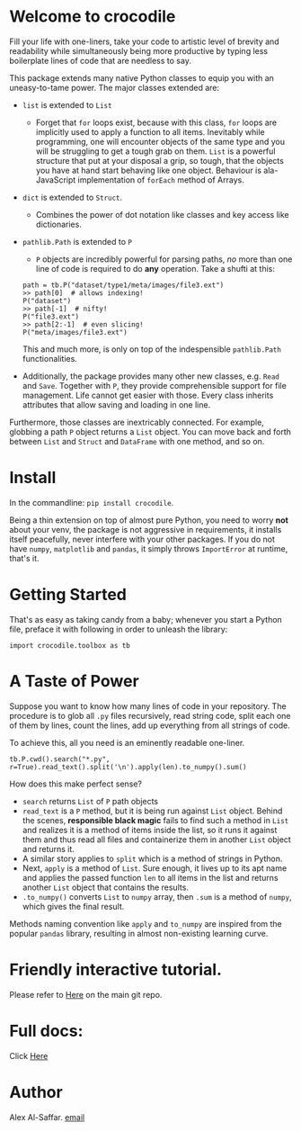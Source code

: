 
# Welcome to crocodile

Fill your life with one-liners, take your code to artistic level of brevity and readability while simultaneously being more productive by typing less boilerplate lines of code that are needless to say.

This package extends many native Python classes to equip you with an uneasy-to-tame power. The major classes extended are:
 
 * `list` is  extended to `List`
    * Forget that `for` loops exist, because with this class, `for` loops are implicitly used to apply a function to all items.
      Inevitably while programming, one will encounter objects of the same type and you will be struggling to get a tough grab on them.  `List` is a powerful structure that put at your disposal a grip, so tough, that the objects you have at hand start behaving like one object. Behaviour is ala-JavaScript implementation of ``forEach`` method of Arrays.

  * `dict` is  extended to `Struct`.
    * Combines the power of dot notation like classes and key access like dictionaries.
    
   * `pathlib.Path` is  extended to `P`
        * `P` objects are incredibly powerful for parsing paths, *no* more than one line of code is required to do **any** operation. Take a shufti at this:
        ```
     path = tb.P("dataset/type1/meta/images/file3.ext")
     >> path[0]  # allows indexing!
        P("dataset")
     >> path[-1]  # nifty!
        P("file3.ext")
     >> path[2:-1]  # even slicing!
        P("meta/images/file3.ext")
     ```
     This and much more, is only on top of the indespensible `pathlib.Path` functionalities.
        
   * Additionally, the package provides many other new classes, e.g. `Read` and `Save`. Together with `P`, they provide comprehensible support for file management. Life cannot get easier with those. Every class inherits attributes that allow saving and loading in one line.

   
Furthermore, those classes are inextricably connected. For example, globbing a path `P` object returns a `List` object. You can move back and forth between `List` and `Struct` and `DataFrame` with one method, and so on.


# Install
In the commandline:
`pip install crocodile`.

Being a thin extension on top of almost pure Python, you need to worry **not** about your venv, the package is not aggressive in requirements, it installs itself peacefully, never interfere with your other packages. If you do not have `numpy`, `matplotlib` and `pandas`, it simply throws `ImportError` at runtime, that's it.

[comment]: # (The package is not fussy about versions either. It can though at runtime, install packages on the fly, e.g. `dill` and `tqdm` which are very lightweight libraries.)

# Getting Started
That's as easy as taking candy from a baby; whenever you start a Python file, preface it with following in order to unleash the library:

```
import crocodile.toolbox as tb
```


# A Taste of Power
Suppose you want to know how many lines of code in your repository. The procedure is to glob all `.py` files recursively, read string code, split each one of them by lines, count the lines, add up everything from all strings of code.


To achieve this, all you need is an eminently readable one-liner.
```
tb.P.cwd().search("*.py", r=True).read_text().split('\n').apply(len).to_numpy().sum()
```

How does this make perfect sense?
* `search` returns `List` of `P` path objects
* `read_text` is a `P` method, but it is being run against `List` object. Behind the scenes, **responsible black magic** fails to find such a method in `List` and realizes it is a method of items inside the list, so it runs it against them and thus read all files and containerize them in another `List` object and returns it.
* A similar story applies to `split` which is a method of strings in Python.
* Next, `apply` is a method of `List`. Sure enough, it lives up to its apt name and applies the passed function `len` to all items in the list and returns another `List` object that contains the results.
* `.to_numpy()` converts `List` to `numpy` array, then `.sum` is a method of `numpy`, which gives the final result.

Methods naming convention like `apply` and `to_numpy` are inspired from the popular `pandas` library, resulting in almost non-existing learning curve.

# Friendly interactive tutorial.
Please refer to [Here](<https://github.com/thisismygitrepo/crocodile/blob/master/tutorial.ipynb>) on the main git repo.

# Full docs:
Click [Here](<https://crocodile.readthedocs.io/en/latest/>)

# Author
Alex Al-Saffar. [email](mailto:programmer@usa.com)
